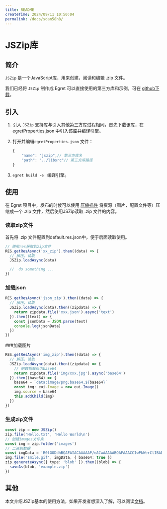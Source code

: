 ```yaml
---
title: README
createTime: 2024/09/11 10:50:04
permalink: /docs/sdan58h8/
---
```

# JSZip库

## 简介

`JSZip` 是一个JavaScript库，用来创建，阅读和编辑 .zip 文件。

我们已经将 `JSZip` 制作成 Egret 可以直接使用的第三方库和示例，可在 [github下载](https://github.com/egret-labs/egret-game-library/tree/master/jszip)。

## 引入

1. 引入 `JSZip` 支持库与引入其他第三方库过程相同，首先下载该库，在 egretProperties.json 中引入该库并编译引擎。

2. 打开并编辑`egretProperties.json` 文件：

   ```typescript
   {
       "name": "jszip",// 第三方库名
       "path": "../libsrc"// 第三方库路径
   }
   ```

3. `egret build -e ` 编译引擎。

## 使用

在 Egret 项目中，发布的时候可以使用 [压缩插件](http://developer.egret.com/cn/github/egret-docs/Engine2D/cmdExtensionPlugin/api/index.html) 将资源（图片，配置文件等）压缩成一个 .zip 文件，然后使用JSZip读取 .zip 文件的内容。

### 读取zip文件
首先将 .zip 文件配置到default.res.json中，便于后面读取使用。

```typescript
// 使用res获取到zip文件
RES.getResAsync('xx_zip').then((data) => {
  // 解压，读取
  JSZip.loadAsync(data)

  //  do something ...
})
```

### 加载json

```typescript
RES.getResAsync('json_zip').then((data) => {
  // 解压，读取
  JSZip.loadAsync(data).then((zipdata) => {
    return zipdata.file('xxx.json').async('text')
  }).then((text) => {
    const jsonData = JSON.parse(text)
    console.log(jsonData)
  })
})
```

###加载图片

```typescript
RES.getResAsync('img_zip').then((data) => {
  // 解压，读取
  JSZip.loadAsync(data).then((zipdata) => {
    // 把数据解析为base64
    return zipdata.file('img/xxx.jpg').async('base64')
  }).then((base64) => {
    base64 = `data:image/png;base64,${base64}`
    const img: eui.Image = new eui.Image()
    img.source = base64
    this.addChild(img)
  })
})
```

### 生成zip文件

```typescript
const zip = new JSZip()
zip.file('Hello.txt', 'Hello World\n')
// 创建images文件夹
const img = zip.folder('images')
// 二进制数据
const imgData = 'R0lGODdhBQAFAIACAAAAAP/eACwAAAAABQAFAAACCIwPkWerClIBADs='
img.file('smile.gif', imgData, { base64: true })
zip.generateAsync({ type: 'blob' }).then((blob) => {
  saveAs(blob, 'example.zip')
})
```

##  其他

本文介绍JSZip基本的使用方法，如果开发者想深入了解，可以阅读[文档](http://stuk.github.io/jszip/documentation/api_jszip.html)。
